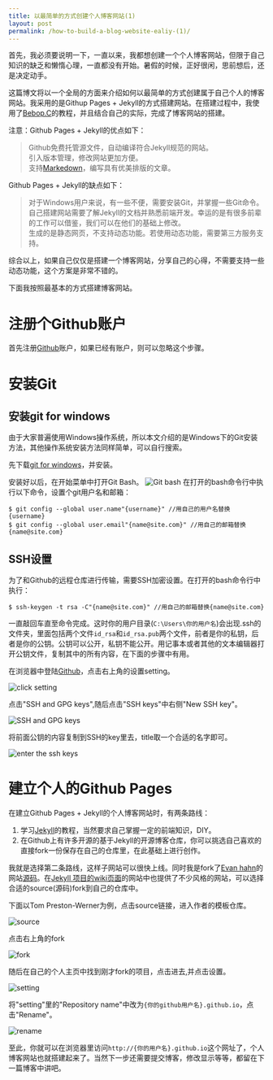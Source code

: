 ```yaml
---
title: 以最简单的方式创建个人博客网站(1)
layout: post
permalink: /how-to-build-a-blog-website-ealiy-(1)/
---
```

首先，我必须要说明一下，一直以来，我都想创建一个个人博客网站，但限于自己知识的缺乏和懒惰心理，一直都没有开始。暑假的时候，正好很闲，思前想后，还是决定动手。

这篇博文将以一个全局的方面来介绍如何以最简单的方式创建属于自己个人的博客网站。我采用的是Githup Pages + Jekyll的方式搭建网站。在搭建过程中，我使用了[Bebop.C](http://playingfingers.com/2016/03/26/build-a-blog/#jekyll)的教程，并且结合自己的实际，完成了博客网站的搭建。

注意：Github Pages + Jekyll的优点如下：

> Github免费托管源文件，自动编译符合Jekyll规范的网站。  
> 引入版本管理，修改网站更加方便。  
> 支持[Markedown](http://sspai.com/25137)，编写具有优美排版的文章。

Github Pages + Jekyll的缺点如下：

> 对于Windows用户来说，有一些不便，需要安装Git，并掌握一些Git命令。  
> 自己搭建网站需要了解Jekyll的文档并熟悉前端开发。幸运的是有很多前辈的工作可以借鉴，我们可以在他们的基础上修改。  
> 生成的是静态网页，不支持动态功能。若使用动态功能，需要第三方服务支持。

综合以上，如果自己仅仅是搭建一个博客网站，分享自己的心得，不需要支持一些动态功能，这个方案是非常不错的。

下面我按照最基本的方式搭建博客网站。

# 注册个Github账户
首先注册[Github](https://github.com/join?source=header-home)账户，如果已经有账户，则可以忽略这个步骤。

# 安装Git

## 安装git for windows
由于大家普遍使用Windows操作系统，所以本文介绍的是Windows下的Git安装方法，其他操作系统安装方法同样简单，可以自行搜索。

先下载[git for windows](https://git-for-windows.github.io/)，并安装。

安装好以后，在开始菜单中打开Git Bash。
![Git bash](/uploads/20160812132412.png)
在打开的bash命令行中执行以下命令，设置个git用户名和邮箱：

    $ git config --global user.name"{username}" //用自己的用户名替换{username}
    $ git config --global user.email"{name@site.com}" //用自己的邮箱替换{name@site.com}

## SSH设置
为了和Github的远程仓库进行传输，需要SSH加密设置。在打开的bash命令行中执行：

    $ ssh-keygen -t rsa -C"{name@site.com}" //用自己的邮箱替换{name@site.com}

一直敲回车直至命令完成。这时你的用户目录(`C:\Users\你的用户名`)会出现.ssh的文件夹，里面包括两个文件`id_rsa`和`id_rsa.pub`两个文件，前者是你的私钥，后者是你的公钥。公钥可以公开，私钥不能公开。用记事本或者其他的文本编辑器打开公钥文件，复制其中的所有内容，在下面的步骤中有用。

在浏览器中登陆[Github](https://github.com/)，点击右上角的设置setting。

![click setting](/uploads/20160812135819.png)

点击"SSH and GPG keys",随后点击"SSH keys"中右侧"New SSH key"。

![SSH and GPG keys](/uploads/20160812140054.png)

将前面公钥的内容复制到SSH的key里去，title取一个合适的名字即可。

![enter the ssh keys](/uploads/20160812140628.png)

# 建立个人的Github Pages

在建立Github Pages + Jekyll的个人博客网站时，有两条路线：

1. 学习[Jekyll](http://jekyll.bootcss.com/)的教程，当然要求自己掌握一定的前端知识，DIY。
2. 在Github上有许多开源的基于Jekyll的开源博客仓库，你可以挑选自己喜欢的直接fork一份保存在自己的仓库里，在此基础上进行创作。

我就是选择第二条路线，这样子网站可以很快上线。同时我是fork了[Evan hahn](http://www.evanhahn.com)的网站[源码](https://github.com/EvanHahn/evanhahn-dot-com)。在[Jekyll 项目的wiki页面](https://github.com/jekyll/jekyll/wiki/Sites)的网站中也提供了不少风格的网站，可以选择合适的source(源码)fork到自己的仓库中。

下面以Tom Preston-Werner为例，点击source链接，进入作者的模板仓库。

![source](/uploads/20160812143157.png)

点击右上角的fork

![fork](/uploads/20160812143612.png)

随后在自己的个人主页中找到刚才fork的项目，点击进去,并点击设置。

![setting](/uploads/20160812144301.png)

将"setting"里的"Repository name"中改为`{你的github用户名}.github.io`，点击"Rename"。

![rename](/uploads/20160812144502.png)

至此，你就可以在浏览器里访问`http://{你的用户名}.github.io`这个网址了，个人博客网站也就搭建起来了。当然下一步还需要提交博客，修改显示等等，都留在下一篇博客中讲吧。